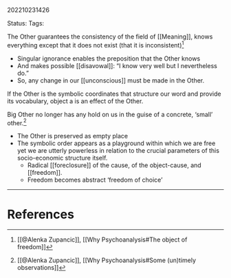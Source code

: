 202210231426

Status: 
Tags: 

The Other guarantees the consistency of the field of [[Meaning]], knows everything except that it does not exist (that it is inconsistent)[^1]
* Singular ignorance enables the preposition that the Other knows
* And makes possible [[disavowal]]: “I know very well but I nevertheless do.”
* So, any change in our [[unconscious]] must be made in the Other.

If the Other is the symbolic coordinates that structure our word and provide its vocabulary, object a is an effect of the Other.

Big Other no longer has any hold on us in the guise of a concrete, ‘small’ other.[^2]
* The Other is preserved as empty place
* The symbolic order appears as a playground within which we are free yet we are utterly powerless in relation to the crucial parameters of this socio-economic structure itself.
	* Radical [[foreclosure]] of the cause, of the object-cause, and [[freedom]].
	* Freedom becomes abstract ‘freedom of choice’
---
# References

[^1]: [[@Alenka Zupancic]], [[Why Psychoanalysis#The object of freedom]]
[^2]: [[@Alenka Zupancic]], [[Why Psychoanalysis#Some (un)timely observations]]